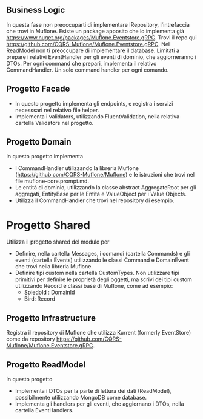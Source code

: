 ## Business Logic
In questa fase non preoccuparti di implementare IRepository, l'intrefaccia che trovi in Muflone. Esiste un package apposito che lo implementa già https://www.nuget.org/packages/Muflone.Eventstore.gRPC. Trovi il repo qui https://github.com/CQRS-Muflone/Muflone.Eventstore.gRPC.
Nel ReadModel non ti preoccupare di implementare il database. Limitati a prepare i relativi EventHandler per gli eventi di dominio, che aggiorneranno i DTOs.
Per ogni command che prepari, implementa il relativo CommandHandler. Un solo command handler per ogni comando.

## Progetto Facade
- In questo progetto implementa gli endpoints, e registra i servizi necesssari nel relativo file helper.
- Implementa i validators, utilizzando FluentValidation, nella relativa cartella Validators nel progetto.

## Progetto Domain
In questo progetto implementa 
- I CommandHandler utilizzando la libreria Muflone (https://github.com/CQRS-Muflone/Muflone) e le istruzioni che trovi nel file muflone-core.prompt.md.
- Le entità di dominio, utilizzando la classe abstract AggregateRoot per gli aggregati, EntityBase per le Entità e ValueObject per i Value Objects.
- Utilizza il CommandHandler che trovi nel repository di esempio.

# Progetto Shared
Utilizza il progetto shared del modulo per 
- Definire, nella cartella Messages, i comandi (cartella Commands) e gli eventi (cartella Events) utilizzando le classi Command e DomainEvent che trovi nella libreria Muflone.
- Definire tipi custom nella cartella CustomTypes. Non utilizzare tipi primitivi per definire le proprietà degli oggetti, ma scrivi dei tipi custom utilizzando Record e classi base di Muflone, come ad esempio:
  - SpiedoId : DomainId
  - Bird: Record

## Progetto Infrastructure
Registra il repository di Muflone che utilizza Kurrent (formerly EventStore) come da repository https://github.com/CQRS-Muflone/Muflone.Eventstore.gRPC.

## Progetto ReadModel
In questo progetto 
- Implementa i DTOs per la parte di lettura dei dati (ReadModel), possibilmente utilizzando MongoDB come database.
- Implementa gli handlers per gli eventi, che aggiornano i DTOs, nella cartella EventHandlers.

